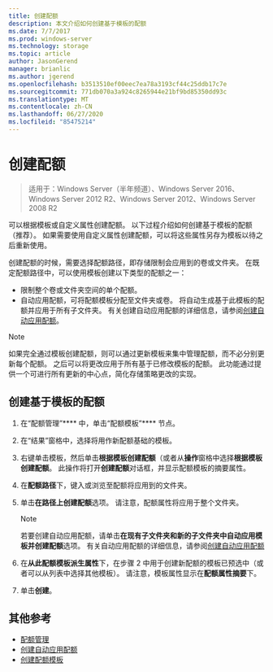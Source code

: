 ```yaml
---
title: 创建配额
description: 本文介绍如何创建基于模板的配额
ms.date: 7/7/2017
ms.prod: windows-server
ms.technology: storage
ms.topic: article
author: JasonGerend
manager: brianlic
ms.author: jgerend
ms.openlocfilehash: b3513510ef00eec7ea78a3193cf44c25ddb17c7e
ms.sourcegitcommit: 771db070a3a924c8265944e21bf9bd85350dd93c
ms.translationtype: MT
ms.contentlocale: zh-CN
ms.lasthandoff: 06/27/2020
ms.locfileid: "85475214"
---
```

# <a name="create-a-quota"></a>创建配额

> 适用于：Windows Server（半年频道）、Windows Server 2016、Windows Server 2012 R2、Windows Server 2012、Windows Server 2008 R2

可以根据模板或自定义属性创建配额。 以下过程介绍如何创建基于模板的配额（推荐）。 如果需要使用自定义属性创建配额，可以将这些属性另存为模板以待之后重新使用。

创建配额的时候，需要选择配额路径，即存储限制会应用到的卷或文件夹。 在既定配额路径中，可以使用模板创建以下类型的配额之一：

-   限制整个卷或文件夹空间的单个配额。
-   自动应用配额，可将配额模板分配至文件夹或卷。 将自动生成基于此模板的配额并应用于所有子文件夹。 有关创建自动应用配额的详细信息，请参阅[创建自动应用配额](create-auto-apply-quota.md)。


> [!Note]
> 如果完全通过模板创建配额，则可以通过更新模板来集中管理配额，而不必分别更新每个配额。 之后可以将更改应用于所有基于已修改模板的配额。 此功能通过提供一个可进行所有更新的中心点，简化存储策略更改的实现。

## <a name="to-create-a-quota-that-is-based-on-a-template"></a>创建基于模板的配额

1.  在“配额管理”**** 中，单击“配额模板”**** 节点。

2.  在“结果”窗格中，选择将用作新配额基础的模板。

3.  右键单击模板，然后单击**根据模板创建配额**（或者从**操作**窗格中选择**根据模板创建配额**。 此操作将打开**创建配额**对话框，并显示配额模板的摘要属性。

4.  在**配额路径**下，键入或浏览至配额将应用到的文件夹。

5.  单击**在路径上创建配额**选项。 请注意，配额属性将应用于整个文件夹。

     > [!Note]
     > 若要创建自动应用配额，请单击**在现有子文件夹和新的子文件夹中自动应用模板并创建配额**选项。 有关自动应用配额的详细信息，请参阅[创建自动应用配额](create-auto-apply-quota.md)

6.  在**从此配额模板派生属性**下，在步骤 2 中用于创建新配额的模板已预选中（或者可以从列表中选择其他模板）。 请注意，模板属性显示在**配额属性摘要**下。

7.  单击**创建**。

## <a name="additional-references"></a>其他参考

-   [配额管理](quota-management.md)
-   [创建自动应用配额](create-auto-apply-quota.md)
-   [创建配额模板](create-quota-template.md)


